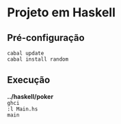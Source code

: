 # Projeto em Haskell

## Pré-configuração

`cabal update` <br>
`cabal install random`

## Execução
<strong>../haskell/poker</strong> <br>
`ghci` <br>
`:l Main.hs` <br>
`main`

